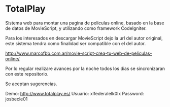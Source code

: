 # TotalPlay
Sistema web para montar una pagina de peliculas online, basado en la base de datos de MovieScript, y utilizando como framework CodeIgniter.

Para los interesados en descargar MovieScript dejo la url del autor original, este sistema tendra como finalidad ser compatible con el del autor.

http://www.marcofbb.com.ar/movie-script-crea-tu-web-de-peliculas-online/

Por lo regular realizare avances por la noche todos los dias se sincronizaran con este repositorio.

Se aceptan sugerencias.

Demo: http://www.totalplay.es/
Usuario: xlfederalelk0lx
Password: josbecle01